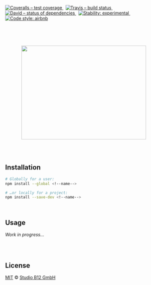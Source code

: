 [![Coveralls – test coverage
](https://img.shields.io/coveralls/studio-b12/<!--name-->.svg?style=flat-square)
](https://coveralls.io/r/studio-b12/<!--name-->)
 [![Travis – build status
](https://img.shields.io/travis/studio-b12/<!--name-->/master.svg?style=flat-square)
](https://travis-ci.org/studio-b12/<!--name-->)
 [![David – status of dependencies
](https://img.shields.io/david/studio-b12/<!--name-->.svg?style=flat-square)
](https://david-dm.org/studio-b12/<!--name-->)
 [![Stability: experimental
](https://img.shields.io/badge/stability-experimental-yellow.svg?style=flat-square)
](https://nodejs.org/api/documentation.html#documentation_stability_index)
 [![Code style: airbnb
](https://img.shields.io/badge/code%20style-airbnb-777777.svg?style=flat-square)
](https://github.com/airbnb/javascript)




<div                                                         id="/">&nbsp;</div>

<!--title-->
<!--title-underline-->

**<!--description-->**




<p align="center"><a
  title="Graphic by the great Justin Mezzell"
  href="http://justinmezzell.tumblr.com/post/89957156723"
  >
  <br/>
  <br/>
  <img
    src="Readme/….gif"
    width="400"
    height="300"
  />
  <br/>
  <br/>
</a></p>




<div                                             id="/installation">&nbsp;</div>

Installation
------------

```sh
# Globally for a user:
npm install --global <!--name-->

# …or locally for a project:
npm install --save-dev <!--name-->
```




<div                                                    id="/usage">&nbsp;</div>

Usage
-----

<!-- @doxie.inject start -->
*Work in progress…*
<!-- @doxie.inject end -->



<div                                                  id="/license">&nbsp;</div>

<div                                                  id="/license">&nbsp;</div>

License
-------

[MIT][] © [Studio B12 GmbH][]

[MIT]:              ./License.md
[Studio B12 GmbH]:  http://studio-b12.de
